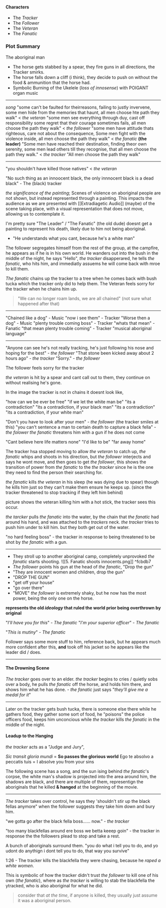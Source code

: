 #### Characters
- The *Tracker*
- The *Follower*
- The *Veteran*
- The *Fanatic*

### Plot Summary
The aboriginal man



- The horse gets stabbed by a spear, they fire guns in all directions, the Tracker smirks.
- The horse falls down a cliff (i think), they decide to push on without the food & ammunition that the horse had.
- Symbolic Burning of the Ukelele (*loss of innosense*) with POIGANT organ music

---
*song*
"some can't be faulted for theirreasons, failing to justly invervene, some men hide from the memories that haunt, all men choose hte path they walk" < *the veteran*
"some men see everything through duy, cast off responsibility some regret that their courage sometimes fails, all men choose the path they walk" < *the follower*
"some men have attitude thats righteous, care not about the consequence, Some men fight with the violence inside, all men choose the path they walk" < *the fanatic* **(the leader)**
"Some men have reached their destination, finding theor own serenity, some men lead others till they recognise, that all men choose the path they walk." < *the tracker*
"All men choose the path they walk"

---
"you shouldn't have killed those natives" < *the veteran*


"No such thing as an innoocent black, the only innnocent black is a dead black" - The (black) tracker

*the significance of the painting*;
Scenes of violence on aboriginal people are not shown, but instead represented through a painting. This impacts the audience as we are presented with [[Extradiagetic Audio]] (maybe) of the scene taking place, with a visual representation that does not move, allowing us to contemplate it.

I'm pretty sure "The Leader" / "The Fanatic" (the old dude) doesnt get a painting to represent his death, likely due to him not being aboriginal.

- "He understands what you cant, because he's a white man"

The follower segregates himself from the rest of the group, at the campfire, he appears as if he is in his own world. He wanders out into the bush in the middle of the night, he says "Hello", *the tracker* disapperared, he tells *the fanatic*, who hits him, and immediatly assuems he will come back with mroe to kill them.

*The fanatic* chains up the tracker to a tree when he comes back with bush tucka which the tracker only did to help them.
The Veteran feels sorry for the tracker when he chains him up.

> "We can no longer roam lands, we are all chained" (not sure what happened after that)

---
"Chained like a dog" - Music
"now i see them" - Tracker
"Worse then a dog" - Music
"plenty trouble coming boss" - Tracker
"whats that mean" - Fanatic
"that mean plenty trouble coming" - Tracker
"musical aboriginal language"

---

"Anyone can see he's not really tracking, he's just following his nose and hoping for the best" - *the follower* 
"That stone been kicked away about 2 hours ago" - *the tracker*
"Sorry." - *the follower*

The follower feels sorry for the tracker 

*the veteran* is hit by a spear and cant call out to them, they continue on without realising he's gone.

In the image the tracker is not in chains it doesnt look like, 

"how can we be ever be free"
"if we let the white man be"
"its a contradiction"
"its a contradiction, if your black man"
"its a contradiction"
"its a contradiction, if your white man"

"Don't you have to look after your men" - *the follower* (the tracker smiles at this)
"you can't sentence a man to certain death to capture a black fella" - *the folower*
*the fanatic* threatens him with a gun if he does not come


"Cant believe here life matters none"
"I'd like to be"
"far away home"

The tracker hsa stopped moving to allow *the veteran* to catch up, *the fanatic* whips and shoots in his direction, but *the follower* interjects and says he wont move, and then goes to get *the follower*, this shows the transition of power from *the fanatic* to the *the tracker* since he is the one they need to find the person their searching for.

*the fanatic* kills *the veteran* in his sleep  (he was dying due to spear) though he kills him just so they can't make them ensure he keeps up. (since the tracker threatened to stop tracking if they left him behind)

picture shows the veteran killing him with a hot stick, the tracker sees this occur.

*the tarcker* pulls *the fanatic* into the water, by the chain that *the fanatic* had around his hand, and was attached to the *trackers* neck.
*the tracker* tries to push him under to kill him. but they both get out of the water. 


"no hard feeling boss" - the tracker
in response to being threatened to be shot by *the fanatic* with a gun. 

---
- They stroll up to another aboriginal camp, completely unprovoked *the fanatic* starts shooting.
![[5. Fanatic shoots innocents.png]] ^fcbdb7
- *The follower* points his gun at the head of *the fanatic*, "Drop the gun"
- "They are innocent women and children, drop the gun"
- "DROP THE GUN"
- "get off your house"
- "go over there"
- "MOVE"
*the follower* is extremely shaky, but he now has the most power, being the only one on the horse.

**represents the old *ideology* that ruled the world prior being overthrown by original**

"*I'll have you for this*" - *The fanatic*
"*I'm your superior officer*" - *The fanatic*


"*This is mutiny*" - *The fanatic*

Follower says some more stuff to him, reference back, but he appears much more confident after this, **and** took off his jacket so he appears like the leader did / does.

---
#### The Drowning Scene

*The tracker* goes over to an elder. *the tracker* begins to cries / quietly sobs over a body, he pulls *the fanatic* off the horse, and holds him there, and shows him what he has done.
	- *the fanatic* just says "*they'll give me a medal for it*"




---

Later on the tracker gets  bush tucka,
there is someone else there while he gathers food, they gather some sort of food, he "poisons" the police officers food, keeps him unconcious while *the tracker* kills *the fanatic* in the middle of the night.

#### Leadup to the Hanging

*the tracker* acts as a "Judge and Jury", 

*Sic transit gloria mundi* = **So passes the glorious world**
Ego te absolvo a peccatis tuis = I absolve you from your sins

The following scene has a song, and the sun ising behind *the fanatic*'s corpse, the white man's shadow is projected into the area around him, the shadows are black, and there are multiple of them, representign the aboriginals that he killed **& hanged** at the beginning of the movie.

---
*The tracker* takes over control, he says they 'shouldn't stir up the black fellas anymore" when the follower suggests they take him down and bury him.

"we gotta go after the black fella boss...... now." - *the tracker*

"too many blackfellas around ere boss we betta keeep goin" - the tracker in response the the followers plead to stop and take a rest.

A bunch of aboriginals surround them.
"you do what i tell you to do, and yo udont do anythign i dont tell you to do, that way you survive"


1:26 - The tracker kills the blackfella they were chasing, because he *raped a white women*.

This is symbolic of how the tracker didn't trust *the follower* to kill one of his own (*the fanatic*), where as *the tracker* is willing to stab the blackfella the ytracked, who is also aboriginal for what he did.

>consider that *at the time*, if anyone is killed, they usually just assume it was a aboriginal person.


